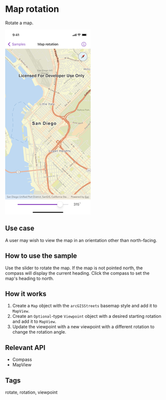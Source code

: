 # Map rotation

Rotate a map.

![Image of map rotation](map-rotation.png)

## Use case

A user may wish to view the map in an orientation other than north-facing.

## How to use the sample

Use the slider to rotate the map. If the map is not pointed north, the compass will display the current heading. Click the compass to set the map's heading to north.

## How it works

1. Create a `Map` object with the `arcGISStreets` basemap style and add it to `MapView`.
2. Create an `Optional`-type `Viewpoint` object with a desired starting rotation and add it to `MapView`.
3. Update the viewpoint with a new viewpoint with a different rotation to change the rotation angle.

## Relevant API

* Compass
* MapView

## Tags

rotate, rotation, viewpoint
